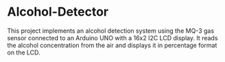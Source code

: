 # Alcohol-Detector
This project implements an alcohol detection system using the MQ-3 gas sensor connected to an Arduino UNO with a 16x2 I2C LCD display. It reads the alcohol concentration from the air and displays it in percentage format on the LCD.
